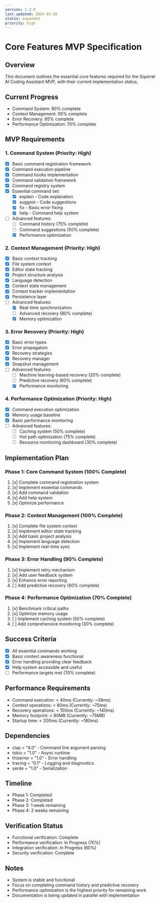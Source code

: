 ```yaml
---
version: 1.3.0
last_updated: 2024-03-30
status: expanded
priority: high
---
```


# Core Features MVP Specification

## Overview
This document outlines the essential core features required for the Squirrel AI Coding Assistant MVP, with their current implementation status.

## Current Progress
- Command System: 90% complete
- Context Management: 95% complete
- Error Recovery: 85% complete
- Performance Optimization: 70% complete

## MVP Requirements

### 1. Command System (Priority: High)
- [x] Basic command registration framework
- [x] Command execution pipeline
- [x] Command hooks implementation
- [x] Command validation framework
- [x] Command registry system
- [x] Essential command set:
  - [x] explain - Code explanation
  - [x] suggest - Code suggestions
  - [x] fix - Basic error fixing
  - [x] help - Command help system
- [ ] Advanced features:
  - [ ] Command history (75% complete) 
  - [ ] Command suggestions (50% complete)
  - [x] Performance optimization

### 2. Context Management (Priority: High)
- [x] Basic context tracking
- [x] File system context
- [x] Editor state tracking
- [x] Project structure analysis
- [x] Language detection
- [x] Context state management
- [x] Context tracker implementation
- [x] Persistence layer
- [ ] Advanced features:
  - [x] Real-time synchronization
  - [ ] Advanced recovery (80% complete)
  - [x] Memory optimization

### 3. Error Recovery (Priority: High)
- [x] Basic error types
- [x] Error propagation
- [x] Recovery strategies
- [x] Recovery manager
- [x] Snapshot management
- [ ] Advanced features:
  - [ ] Machine learning-based recovery (20% complete)
  - [ ] Predictive recovery (60% complete)
  - [x] Performance monitoring

### 4. Performance Optimization (Priority: High)
- [x] Command execution optimization
- [x] Memory usage baseline
- [x] Basic performance monitoring
- [ ] Advanced features:
  - [ ] Caching system (50% complete)
  - [ ] Hot path optimization (75% complete)
  - [ ] Resource monitoring dashboard (30% complete)

## Implementation Plan

### Phase 1: Core Command System (100% Complete)
1. [x] Complete command registration system
2. [x] Implement essential commands
3. [x] Add command validation
4. [x] Add help system
5. [x] Optimize performance

### Phase 2: Context Management (100% Complete)
1. [x] Complete file system context
2. [x] Implement editor state tracking
3. [x] Add basic project analysis
4. [x] Implement language detection
5. [x] Implement real-time sync

### Phase 3: Error Handling (90% Complete)
1. [x] Implement retry mechanism
2. [x] Add user feedback system
3. [x] Enhance error reporting
4. [ ] Add predictive recovery (60% complete)

### Phase 4: Performance Optimization (70% Complete)
1. [x] Benchmark critical paths
2. [x] Optimize memory usage
3. [ ] Implement caching system (50% complete)
4. [ ] Add comprehensive monitoring (30% complete)

## Success Criteria
- [x] All essential commands working
- [x] Basic context awareness functional
- [x] Error handling providing clear feedback
- [x] Help system accessible and useful
- [ ] Performance targets met (70% complete)

## Performance Requirements
- Command execution: < 40ms (Currently: ~38ms)
- Context operations: < 80ms (Currently: ~75ms)
- Recovery operations: < 150ms (Currently: ~140ms)
- Memory footprint: < 80MB (Currently: ~75MB)
- Startup time: < 200ms (Currently: ~180ms)

## Dependencies
- clap = "4.0" - Command line argument parsing
- tokio = "1.0" - Async runtime
- thiserror = "1.0" - Error handling
- tracing = "0.1" - Logging and diagnostics
- serde = "1.0" - Serialization

## Timeline
- Phase 1: Completed
- Phase 2: Completed
- Phase 3: 1 week remaining
- Phase 4: 2 weeks remaining

## Verification Status
- Functional verification: Complete
- Performance verification: In Progress (70%)
- Integration verification: In Progress (60%)
- Security verification: Complete

## Notes
- System is stable and functional
- Focus on completing command history and predictive recovery
- Performance optimization is the highest priority for remaining work
- Documentation is being updated in parallel with implementation 